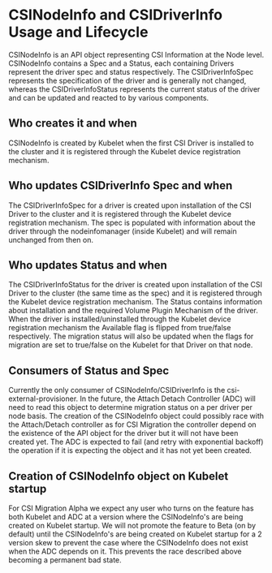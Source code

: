 # CSINodeInfo and CSIDriverInfo Usage and Lifecycle

CSINodeInfo is an API object representing CSI Information at the Node level.
CSINodeInfo contains a Spec and a Status, each containing Drivers represent the
driver spec and status respectively. The CSIDriverInfoSpec represents the
specification of the driver and is generally not changed, whereas the
CSIDriverInfoStatus represents the current status of the driver and can be
updated and reacted to by various components.

## Who creates it and when

CSINodeInfo is created by Kubelet when the first CSI Driver is installed to the
cluster and it is registered through the Kubelet device registration mechanism.

## Who updates CSIDriverInfo Spec and when

The CSIDriverInfoSpec for a driver is created upon installation of the CSI
Driver to the cluster and it is registered through the Kubelet device
registration mechanism. The spec is populated with information about the driver
through the nodeinfomanager (inside Kubelet) and will remain unchanged from then
on.

## Who updates Status and when

The CSIDriverInfoStatus for the driver is created upon installation of the CSI
Driver to the cluster (the same time as the spec) and it is registered through
the Kubelet device registration mechanism. The Status contains information about
installation and the required Volume Plugin Mechanism of the driver. When the
driver is installed/uninstalled through the Kubelet device registration
mechanism the Available flag is flipped from true/false respectively. The
migration status will also be updated when the flags for migration are set to
true/false on the Kubelet for that Driver on that node.

## Consumers of Status and Spec

Currently the only consumer of CSINodeInfo/CSIDriverInfo is the
csi-external-provisioner. In the future, the Attach Detach Controller (ADC) will
need to read this object to determine migration status on a per driver per node
basis. The creation of the CSINodeInfo object could possibly race with the
Attach/Detach controller as for CSI Migration the controller depend on the
existence of the API object for the driver but it will not have been created
yet. The ADC is expected to fail (and retry with exponential backoff) the
operation if it is expecting the object and it has not yet been created.

## Creation of CSINodeInfo object on Kubelet startup

For CSI Migration Alpha we expect any user who turns on the feature has both
Kubelet and ADC at a version where the CSINodeInfo's are being created on
Kubelet startup. We will not promote the feature to Beta (on by default) until
the CSINodeInfo's are being created on Kubelet startup for a 2 version skew to
prevent the case where the CSINodeInfo does not exist when the ADC depends on
it. This prevents the race described above becoming a permanent bad state.
